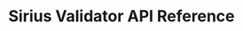 ---
title: Sirius Validator API Reference

language_tabs: # must be one of https://git.io/vQNgJ
  - protobuf

meta:
- name: description
  content: Sirius Validator API Reference

includes:
  - introduction.md
  - feedback.md
  - api_usage.md
  - v1/invites.md
  - v1/inbox.md
  - v1/blockchains.md
  - v1/approval_requests.md

search: true
code_clipboard: true
---